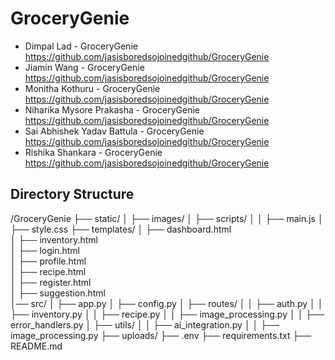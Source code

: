 # GroceryGenie
- Dimpal Lad - GroceryGenie https://github.com/jasisboredsojoinedgithub/GroceryGenie
- Jiamin Wang - GroceryGenie https://github.com/jasisboredsojoinedgithub/GroceryGenie
- Monitha Kothuru - GroceryGenie https://github.com/jasisboredsojoinedgithub/GroceryGenie
- Niharika Mysore Prakasha - GroceryGenie https://github.com/jasisboredsojoinedgithub/GroceryGenie
- Sai Abhishek Yadav Battula - GroceryGenie https://github.com/jasisboredsojoinedgithub/GroceryGenie
- Rishika Shankara - GroceryGenie https://github.com/jasisboredsojoinedgithub/GroceryGenie

## Directory Structure
/GroceryGenie
├── static/
│   ├── images/
│   ├── scripts/
│   │   ├── main.js
│   ├── style.css
├── templates/
│   ├── dashboard.html  
│   ├── inventory.html  
│   ├── login.html  
│   ├── profile.html  
│   ├── recipe.html  
│   ├── register.html  
│   ├── suggestion.html  
│── src/
│   ├── app.py
│   ├── config.py
│   ├── routes/
│   │   ├── auth.py
│   │   ├── inventory.py
│   │   ├── recipe.py
│   │   ├── image_processing.py
│   │   ├── error_handlers.py
│   ├── utils/
│   │   ├── ai_integration.py
│   │   ├── image_processing.py
├── uploads/ 
├── .env
├── requirements.txt     <!-- Python dependencies -->
├── README.md